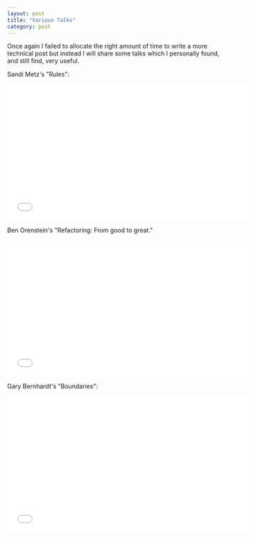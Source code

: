 ```yaml
---
layout: post
title: "Various Talks"
category: post
---
```


Once again I failed to allocate the right amount of time to write a more technical post but instead I will share some talks which I personally found, and still find, very useful.

Sandi Metz's "Rules":

<iframe width="560" height="315" src="//www.youtube.com/embed/npOGOmkxuio?list=PLF587C09AE48E15A4" frameborder="0" allowfullscreen></iframe>

Ben Orenstein's "Refactoring: From good to great."

<iframe width="560" height="315" src="//www.youtube.com/embed/DC-pQPq0acs" frameborder="0" allowfullscreen></iframe>

Gary Bernhardt's "Boundaries":

<iframe width="560" height="315" src="//www.youtube.com/embed/yTkzNHF6rMs" frameborder="0" allowfullscreen></iframe>
